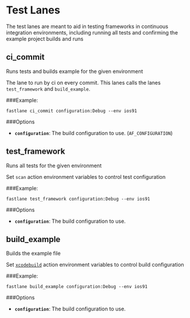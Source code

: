 # Test Lanes

The test lanes are meant to aid in testing frameworks in continuous integration environments, including running all tests and confirming the example project builds and runs

## ci_commit
Runs tests and builds example for the given environment

The lane to run by ci on every commit. This lanes calls the lanes `test_framework` and `build_example`.

###Example:

```
fastlane ci_commit configuration:Debug --env ios91
```

###Options

 * **`configuration`**: The build configuration to use. (`AF_CONFIGURATION`)


## test_framework
Runs all tests for the given environment

Set `scan` action environment variables to control test configuration

###Example:

```
fastlane test_framework configuration:Debug --env ios91
```

###Options

 * **`configuration`**: The build configuration to use.


## build_example
Builds the example file

Set [`xcodebuild`](https://github.com/fastlane/fastlane/blob/master/docs/Actions.md#xcodebuild) action environment variables to control build configuration

###Example:

```
fastlane build_example configuration:Debug --env ios91
```

###Options

 * **`configuration`**: The build configuration to use.